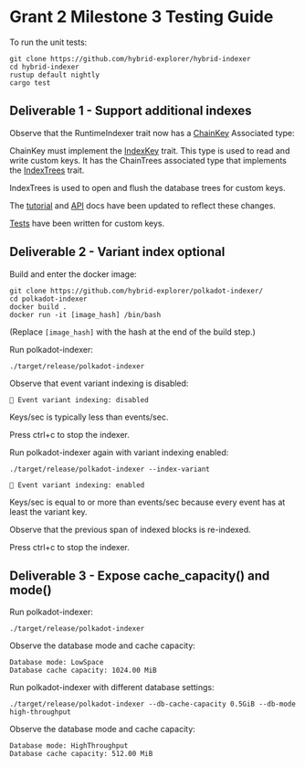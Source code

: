 # Grant 2 Milestone 3 Testing Guide

To run the unit tests:

```
git clone https://github.com/hybrid-explorer/hybrid-indexer
cd hybrid-indexer
rustup default nightly
cargo test
```

## Deliverable 1 - Support additional indexes

Observe that the RuntimeIndexer trait now has a [ChainKey](https://github.com/hybrid-explorer/hybrid-indexer/blob/main/src/shared.rs#L42) Associated type:

ChainKey must implement the [IndexKey](https://github.com/hybrid-explorer/hybrid-indexer/blob/main/src/shared.rs#L338) trait. This type is used to read and write custom keys. It has the ChainTrees associated type that implements the [IndexTrees](https://github.com/hybrid-explorer/hybrid-indexer/blob/main/src/shared.rs#L67) trait.

IndexTrees is used to open and flush the database trees for custom keys.

The [tutorial](https://github.com/hybrid-explorer/hybrid-indexer/blob/main/doc/tutorial.md) and [API](https://github.com/hybrid-explorer/hybrid-indexer/blob/main/doc/api.md) docs have been updated to reflect these changes.

[Tests](https://github.com/hybrid-explorer/hybrid-indexer/blob/main/src/tests.rs#L563) have been written for custom keys.

## Deliverable 2 - Variant index optional

Build and enter the docker image:

```
git clone https://github.com/hybrid-explorer/polkadot-indexer/
cd polkadot-indexer
docker build .
docker run -it [image_hash] /bin/bash
```

(Replace `[image_hash]` with the hash at the end of the build step.)

Run polkadot-indexer:

```
./target/release/polkadot-indexer
```

Observe that event variant indexing is disabled:

```
📇 Event variant indexing: disabled
```

Keys/sec is typically less than events/sec.

Press ctrl+c to stop the indexer.

Run polkadot-indexer again with variant indexing enabled:

```
./target/release/polkadot-indexer --index-variant
```

```
📇 Event variant indexing: enabled
```

Keys/sec is equal to or more than events/sec because every event has at least the variant key.

Observe that the previous span of indexed blocks is re-indexed.

Press ctrl+c to stop the indexer.

## Deliverable 3 - Expose cache_capacity() and mode()

Run polkadot-indexer:

```
./target/release/polkadot-indexer
```

Observe the database mode and cache capacity:

```
Database mode: LowSpace
Database cache capacity: 1024.00 MiB
```

Run polkadot-indexer with different database settings:

```
./target/release/polkadot-indexer --db-cache-capacity 0.5GiB --db-mode high-throughput
```

Observe the database mode and cache capacity:

```
Database mode: HighThroughput
Database cache capacity: 512.00 MiB
```

